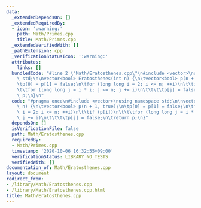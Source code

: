 ```yaml
---
data:
  _extendedDependsOn: []
  _extendedRequiredBy:
  - icon: ':warning:'
    path: Math/Primes.cpp
    title: Math/Primes.cpp
  _extendedVerifiedWith: []
  _pathExtension: cpp
  _verificationStatusIcon: ':warning:'
  attributes:
    links: []
  bundledCode: "#line 2 \"Math/Eratosthenes.cpp\"\n#include <vector>\nusing namespace\
    \ std;\n\nvector<bool> Eratosthenes(int n) {\n\tvector<bool> p(n + 1, true);\n\
    \tp[0] = p[1] = false;\n\tfor (long long i = 2; i <= n; ++i)\n\t\tif (p[i])\n\t\
    \t\tfor (long long j = i * i; j <= n; j += i)\n\t\t\t\tp[j] = false;\n\treturn\
    \ p;\n}\n"
  code: "#pragma once\n#include <vector>\nusing namespace std;\n\nvector<bool> Eratosthenes(int\
    \ n) {\n\tvector<bool> p(n + 1, true);\n\tp[0] = p[1] = false;\n\tfor (long long\
    \ i = 2; i <= n; ++i)\n\t\tif (p[i])\n\t\t\tfor (long long j = i * i; j <= n;\
    \ j += i)\n\t\t\t\tp[j] = false;\n\treturn p;\n}"
  dependsOn: []
  isVerificationFile: false
  path: Math/Eratosthenes.cpp
  requiredBy:
  - Math/Primes.cpp
  timestamp: '2020-10-06 16:32:55+09:00'
  verificationStatus: LIBRARY_NO_TESTS
  verifiedWith: []
documentation_of: Math/Eratosthenes.cpp
layout: document
redirect_from:
- /library/Math/Eratosthenes.cpp
- /library/Math/Eratosthenes.cpp.html
title: Math/Eratosthenes.cpp
---
```

